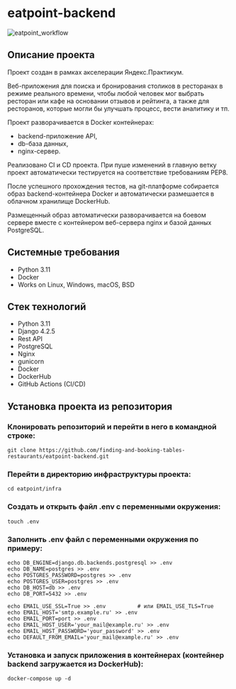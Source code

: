# eatpoint-backend
![eatpoint_workflow](https://github.com/finding-and-booking-tables-restaurants/eatpoint-backend/actions/workflows/eatpoint_workflows.yml/badge.svg)

## Описание проекта

Проект создан в рамках акселерации Яндекс.Практикум.

Веб-приложения для поиска и бронирования столиков в ресторанах 
в режиме реального времени, чтобы любой человек мог выбрать ресторан или кафе 
на основании отзывов и рейтинга, а также для ресторанов, 
которые могли бы улучшать процесс, вести аналитику и тп.

Проект разворачивается в Docker контейнерах: 
- backend-приложение API, 
- db-база данных, 
- nginx-сервер.

Реализовано CI и CD проекта. 
При пуше изменений в главную ветку проект автоматически тестируется на соответствие требованиям PEP8.

После успешного прохождения тестов, на git-платформе собирается образ backend-контейнера Docker 
и автоматически размешается в облачном хранилище DockerHub.

Размещенный образ автоматически разворачивается на боевом сервере вместе 
с контейнером веб-сервера nginx и базой данных PostgreSQL.

## Системные требования
- Python 3.11
- Docker
- Works on Linux, Windows, macOS, BSD

## Стек технологий
- Python 3.11
- Django 4.2.5
- Rest API
- PostgreSQL
- Nginx
- gunicorn
- Docker
- DockerHub
- GitHub Actions (CI/CD)

## Установка проекта из репозитория
### Клонировать репозиторий и перейти в него в командной строке:

```git clone https://github.com/finding-and-booking-tables-restaurants/eatpoint-backend.git```

### Перейти в директорию инфраструктуры проекта:
``` cd eatpoint/infra ```

### Создать и открыть файл .env с переменными окружения:

```touch .env```
### Заполнить .env файл с переменными окружения по примеру:
```
echo DB_ENGINE=django.db.backends.postgresql >> .env
echo DB_NAME=postgres >> .env
echo POSTGRES_PASSWORD=postgres >> .env
echo POSTGRES_USER=postgres >> .env
echo DB_HOST=db >> .env
echo DB_PORT=5432 >> .env

echo EMAIL_USE_SSL=True >> .env          # или EMAIL_USE_TLS=True
echo EMAIL_HOST='smtp.example.ru' >> .env
echo EMAIL_PORT=port >> .env
echo EMAIL_HOST_USER='your_mail@example.ru' >> .env
echo EMAIL_HOST_PASSWORD='your_password' >> .env
echo DEFAULT_FROM_EMAIL='your_mail@example.ru' >> .env

```

### Установка и запуск приложения в контейнерах (контейнер backend загружается из DockerHub):
```docker-compose up -d```
